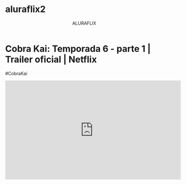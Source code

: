 # aluraflix2
<head>
 <link rel="stylesheet" href="style.css">
</head>



<body>
    <header>ALURAFLIX</header>
<h1>Cobra Kai: Temporada 6 - parte 1 | Trailer oficial | Netflix</h1>

<p>#CobraKai</p>

<iframe width="560" height="315" src="https://www.youtube.com/embed/4i21ty_umRM?si=4EAvAvfAB-JFAf4N" title="YouTube video player" frameborder="0" allow="accelerometer; autoplay; clipboard-write; encrypted-media; gyroscope; picture-in-picture; web-share" referrerpolicy="strict-origin-when-cross-origin" allowfullscreen></iframe>




</body>
